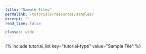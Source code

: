 ```yaml
---
title: "Sample Files"
permalink: /tutorials/resources/samples/
excerpt: ""
read_time: false

classes: wide
---
```


{% include tutorial_list key="tutorial-type" value="Sample File" %}
